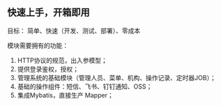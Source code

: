 ## 快速上手，开箱即用
目标： 简单、快速（开发、测试、部署）、零成本

模块需要拥有的功能：
1. HTTP协议的规范，出入参模型；
2. 提供登录鉴权，授权；
3. 管理系统的基础模块（管理人员、菜单、机构、操作记录、定时器JOB）；
4. 基础的操作组件：短信、飞书、钉钉通知、OSS；
5. 集成Mybatis，直接生产 Mapper；


